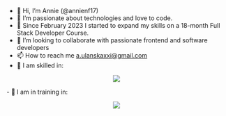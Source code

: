 - 👋 Hi, I’m Annie (@annienf17)
- 👀 I’m passionate about technologies and love to code.
- 🌱 Since February 2023 I started to expand my skills on a 18-month Full Stack Developer Course.
- 💞️ I’m looking to collaborate with passionate frontend and software developers
- 📫 How to reach me a.ulanskaxxi@gmail.com
- 💞️ I am skilled in: 
<p align="center">
  <a href="https://skillicons.dev">
    <img src="https://skillicons.dev/icons?i=figma,xd,ps,ai,vscode,wordpress,mysql,php,git,github,html,css,sass,js,react" />
  </a>
</p>
- 💞️ I am in training in: 
<p align="center">
  <a href="https://skillicons.dev">
    <img src="https://skillicons.dev/icons?i=redux,nodejs,express,mongodb,jest,docker" />
  </a>
</p>
<!---
annienf17/annienf17 is a ✨ special ✨ repository because its `README.md` (this file) appears on your GitHub profile.
You can click the Preview link to take a look at your changes.
--->
